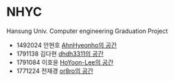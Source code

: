 # NHYC
Hansung Univ. Computer engineering Graduation Project

- 1492024 안현호 [AhnHyeonho의 공간](https://github.com/AhnHyeonho)
- 1791138 김다현 [dhdh3311의 공간](https://github.com/dhdh3311)
- 1791084 이호윤 [HoYoon-Lee의 공간](https://github.com/HoYoon-Lee)
- 1771224 전재경 [or8ro의 공간](https://github.com/or8ro)
